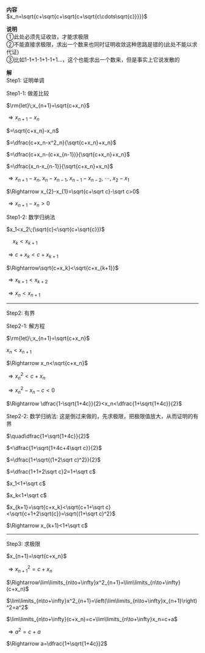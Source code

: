 **内容**  
$x_n=\sqrt{c+\sqrt{c+\sqrt{c+\sqrt{c\cdots\sqrt{c}}}}}$  
  
**说明**  
①此处必须先证收敛，才能求极限  
②不能直接求极限，求出一个数来也同时证明收敛这种思路是错的(此处不能以求代证)  
③比如1-1+1-1+1-1+1…，这个也能求出一个数来，但是事实上它说发散的  
  
**解**  
Step1: 证明单调  
  
Step1-1: 做差比较  
  
$\rm{let}\;x_{n+1}=\sqrt{c+x_n}$  
  
$\Rightarrow x_{n+1}-x_n$  
  
$=\sqrt{c+x_n}-x_n$  
  
$=\dfrac{c+x_n-x^2_n}{\sqrt{c+x_n}+x_n}$  
  
$=\dfrac{c+x_n-(c+x_{n-1})}{\sqrt{c+x_n}+x_n}$  
  
$=\dfrac{x_n-x_{n-1}}{\sqrt{c+x_n}+x_n}$  
  
$\Rightarrow x_{n+1}-x_n,\;x_{n}-x_{n-1},\; x_{n-1}-x_{n-2},\;\cdots,\;x_{2}-x_{1}$  
  
$\Rightarrow x_{2}-x_{1}=\sqrt{c+\sqrt c}-\sqrt c>0$  
  
$\Rightarrow x_{n+1}-x_n>0$  
  
Step1-2: 数学归纳法  
  
$x_1<x_2\;(\sqrt{c}<\sqrt{c+\sqrt{c}})$  
  
$\quad x_k<x_{k+1}$  
  
$\Rightarrow c+x_k<c+x_{k+1}$  
  
$\Rightarrow\sqrt{c+x_k}<\sqrt{c+x_{k+1}}$  
  
$\Rightarrow x_{k+1}<x_{k+2}$  
  
$\Rightarrow x_n<x_{n+1}$  
  
---  
  
Step2: 有界  
  
Step2-1: 解方程  
  
$\rm{let}\;x_{n+1}=\sqrt{c+x_n}$  
  
$x_n<x_{n+1}$  
  
$\Rightarrow x_n<\sqrt{c+x_n}$  
  
$\Rightarrow x^2_n<c+x_n$  
  
$\Rightarrow x^2_n-x_n-c<0$  
  
$\Rightarrow \dfrac{1-\sqrt{1+4c}}{2}<x_n<\dfrac{1+\sqrt{1+4c}}{2}$  
  
Step2-2: 数学归纳法: 这是倒过来做的，先求极限，把极限值放大，从而证明的有界  
  
$\quad\dfrac{1+\sqrt{1+4c}}{2}$  
  
$<\dfrac{1+\sqrt{1+4c+4\sqrt c}}{2}$  
  
$=\dfrac{1+\sqrt{(1+2\sqrt c)^2}}{2}$  
  
$=\dfrac{1+1+2\sqrt c}2=1+\sqrt c$  
  
$x_1<1+\sqrt c$  
  
$x_k<1+\sqrt c$  
  
$x_{k+1}=\sqrt{c+x_k}<\sqrt{c+1+\sqrt c}<\sqrt{c+1+2\sqrt{c}}=\sqrt{(1+\sqrt c)^2}$  
  
$\Rightarrow x_{k+1}<1+\sqrt c$  
  
---  
  
Step3: 求极限  
  
$x_{n+1}=\sqrt{c+x_n}$  
  
$\Rightarrow x^2_{n+1}=c+x_n$  
  
$\Rightarrow\lim\limits_{n\to+\infty}x^2_{n+1}=\lim\limits_{n\to+\infty}(c+x_n)$  
  
$\lim\limits_{n\to+\infty}x^2_{n+1}=\left(\lim\limits_{n\to+\infty}x_{n+1}\right)^2=a^2$  
  
$\lim\limits_{n\to+\infty}(c+x_n)=c+\lim\limits_{n\to+\infty}x_n=c+a$  
  
$\Rightarrow a^2=c+a$  
  
$\Rightarrow a=\dfrac{1+\sqrt{1+4c}}2$  
